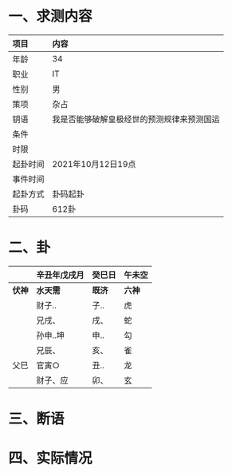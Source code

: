 # 一、求测内容
|项目|内容|
|:-|:-|
|年龄|34|
|职业|IT|
|性别|男|
|策项|杂占|
|钥语|我是否能够破解皇极经世的预测规律来预测国运|
|条件||
|时限||
|起卦时间|2021年10月12日19点|
|事件时间||
|起卦方式|卦码起卦|
|卦码|612卦|

# 二、卦
||辛丑年戊戌月|癸巳日|午未空|
|:-|:-|:-|:-|
|**伏神**|**水天需**|**既济**|**六神**|
||财子..|子..|虎|
||兄戌、|戌、|蛇|
||孙申..坤|申..|勾|
||兄辰、|亥、|雀|
|父巳|官寅○|丑..|龙|
||财子、应|卯、|玄|


# 三、断语

# 四、实际情况